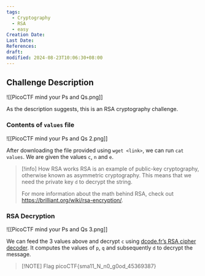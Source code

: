 ```yaml
---
tags:
  - Cryptography
  - RSA
  - easy
Creation Date: 
Last Date: 
References: 
draft: 
modified: 2024-08-23T10:06:30+08:00
---
```

## Challenge Description

![[PicoCTF mind your Ps and Qs.png]]

As the description suggests, this is an RSA cryptography challenge. 

### Contents of `values` file
![[PicoCTF mind your Ps and Qs 2.png]]

After downloading the file provided using `wget <link>`, we can run `cat values`. We are given the values `c`, `n` and `e`.

>[!info] How RSA works
>RSA is an example of public-key cryptography, otherwise known as asymmetric cryptography. This means that we need the private key `d` to decrypt the string.
>
>For more information about the math behind RSA, check out https://brilliant.org/wiki/rsa-encryption/.
### RSA Decryption 
![[PicoCTF mind your Ps and Qs 3.png]]

We can feed the 3 values above and decrypt `c` using [dcode.fr’s RSA cipher decoder](https://www.dcode.fr/rsa-cipher). It computes the values of `p`, `q` and subsequently `d` to decrypt the message.

> [!NOTE] Flag
>picoCTF{sma11_N_n0_g0od_45369387}

